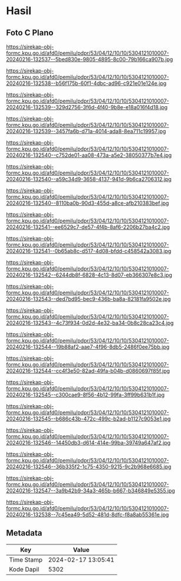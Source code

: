 # Hasil

## Foto C Plano

https://sirekap-obj-formc.kpu.go.id/afd0/pemilu/pdpr/53/04/12/10/10/5304121010007-20240216-132537--5bed830e-9805-4895-8c00-79b166ca907b.jpg

https://sirekap-obj-formc.kpu.go.id/afd0/pemilu/pdpr/53/04/12/10/10/5304121010007-20240216-132538--b56f175b-60f1-4dbc-ad96-c921e01e124e.jpg

https://sirekap-obj-formc.kpu.go.id/afd0/pemilu/pdpr/53/04/12/10/10/5304121010007-20240216-132539--329d2756-3f6d-4f40-9b8e-e18a016f4d18.jpg

https://sirekap-obj-formc.kpu.go.id/afd0/pemilu/pdpr/53/04/12/10/10/5304121010007-20240216-132539--3457fa6b-d71a-4014-ada8-8ea711c19957.jpg

https://sirekap-obj-formc.kpu.go.id/afd0/pemilu/pdpr/53/04/12/10/10/5304121010007-20240216-132540--c752de01-aa08-473a-a5e2-38050377b7e4.jpg

https://sirekap-obj-formc.kpu.go.id/afd0/pemilu/pdpr/53/04/12/10/10/5304121010007-20240216-132540--a59c34d9-3658-4137-941d-9b6ca2706312.jpg

https://sirekap-obj-formc.kpu.go.id/afd0/pemilu/pdpr/53/04/12/10/10/5304121010007-20240216-132540--8110ba0b-90d3-455d-a8ce-afb210383bef.jpg

https://sirekap-obj-formc.kpu.go.id/afd0/pemilu/pdpr/53/04/12/10/10/5304121010007-20240216-132541--ee6529c7-de57-4f4b-8af6-2206b27ba4c2.jpg

https://sirekap-obj-formc.kpu.go.id/afd0/pemilu/pdpr/53/04/12/10/10/5304121010007-20240216-132541--0b65ab8c-d517-4d08-bfdd-c458542a3083.jpg

https://sirekap-obj-formc.kpu.go.id/afd0/pemilu/pdpr/53/04/12/10/10/5304121010007-20240216-132542--6244db8f-6828-4c13-8d07-eb366307e8c3.jpg

https://sirekap-obj-formc.kpu.go.id/afd0/pemilu/pdpr/53/04/12/10/10/5304121010007-20240216-132543--ded7bd95-bec9-436b-ba8a-82181fa9502e.jpg

https://sirekap-obj-formc.kpu.go.id/afd0/pemilu/pdpr/53/04/12/10/10/5304121010007-20240216-132543--4c73f934-0d2d-4e32-ba34-0b8c28ca23c4.jpg

https://sirekap-obj-formc.kpu.go.id/afd0/pemilu/pdpr/53/04/12/10/10/5304121010007-20240216-132544--19b88af2-aae7-4f96-8db5-2486f0ee75bb.jpg

https://sirekap-obj-formc.kpu.go.id/afd0/pemilu/pdpr/53/04/12/10/10/5304121010007-20240216-132544--cc4f3e50-82ad-49fa-b04b-d0860697f85f.jpg

https://sirekap-obj-formc.kpu.go.id/afd0/pemilu/pdpr/53/04/12/10/10/5304121010007-20240216-132545--c300cae9-8f56-4b12-99fa-3ff99b631b1f.jpg

https://sirekap-obj-formc.kpu.go.id/afd0/pemilu/pdpr/53/04/12/10/10/5304121010007-20240216-132545--b686c43b-472c-499c-b2ad-b1127c9053e1.jpg

https://sirekap-obj-formc.kpu.go.id/afd0/pemilu/pdpr/53/04/12/10/10/5304121010007-20240216-132546--14450db3-d614-414e-99ba-39749a647af2.jpg

https://sirekap-obj-formc.kpu.go.id/afd0/pemilu/pdpr/53/04/12/10/10/5304121010007-20240216-132546--36b335f2-1c75-4350-9215-9c2b968e6685.jpg

https://sirekap-obj-formc.kpu.go.id/afd0/pemilu/pdpr/53/04/12/10/10/5304121010007-20240216-132547--3a9b42b9-34a3-465b-b667-b346849e5355.jpg

https://sirekap-obj-formc.kpu.go.id/afd0/pemilu/pdpr/53/04/12/10/10/5304121010007-20240216-132538--7c45ea49-5d52-481d-8dfc-f8a8ab55361e.jpg


## Metadata

| Key        | Value               |
| ---------- | ------------------- |
| Time Stamp | 2024-02-17 13:05:41 |
| Kode Dapil | 5302                |



